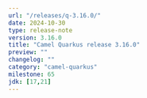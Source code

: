 ```yaml
---
url: "/releases/q-3.16.0/"
date: 2024-10-30
type: release-note
version: 3.16.0
title: "Camel Quarkus release 3.16.0"
preview: ""
changelog: ""
category: "camel-quarkus"
milestone: 65
jdk: [17,21]
---
```

